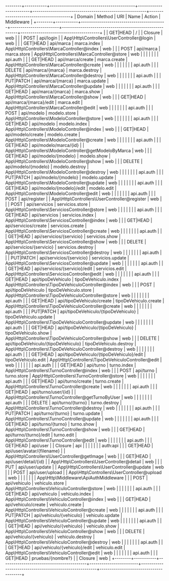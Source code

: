--------+-----------+------------------------------------------+------------------------+--------------------------------------------------------+---------------------------------------+
| Domain | Method    | URI                                      | Name                   | Action                                                 | Middleware                            |
+--------+-----------+------------------------------------------+------------------------+--------------------------------------------------------+---------------------------------------+
|        | GET|HEAD  | /                                        |                        | Closure                                                | web                                   |
|        | POST      | api/login                                |                        | App\Http\Controllers\UserController@login              | web                                   |
|        | GET|HEAD  | api/marca                                | marca.index            | App\Http\Controllers\MarcaController@index             | web                                   |
|        | POST      | api/marca                                | marca.store            | App\Http\Controllers\MarcaController@store             | web                                   |
|        |           |                                          |                        |                                                        | api.auth                              |
|        | GET|HEAD  | api/marca/create                         | marca.create           | App\Http\Controllers\MarcaController@create            | web                                   |
|        |           |                                          |                        |                                                        | api.auth                              |
|        | DELETE    | api/marca/{marca}                        | marca.destroy          | App\Http\Controllers\MarcaController@destroy           | web                                   |
|        |           |                                          |                        |                                                        | api.auth                              |
|        | PUT|PATCH | api/marca/{marca}                        | marca.update           | App\Http\Controllers\MarcaController@update            | web                                   |
|        |           |                                          |                        |                                                        | api.auth                              |
|        | GET|HEAD  | api/marca/{marca}                        | marca.show             | App\Http\Controllers\MarcaController@show              | web                                   |
|        | GET|HEAD  | api/marca/{marca}/edit                   | marca.edit             | App\Http\Controllers\MarcaController@edit              | web                                   |
|        |           |                                          |                        |                                                        | api.auth                              |
|        | POST      | api/modelo                               | modelo.store           | App\Http\Controllers\ModeloController@store            | web                                   |
|        |           |                                          |                        |                                                        | api.auth                              |
|        | GET|HEAD  | api/modelo                               | modelo.index           | App\Http\Controllers\ModeloController@index            | web                                   |
|        | GET|HEAD  | api/modelo/create                        | modelo.create          | App\Http\Controllers\ModeloController@create           | web                                   |
|        |           |                                          |                        |                                                        | api.auth                              |
|        | GET|HEAD  | api/modelo/marca/{id}                    |                        | App\Http\Controllers\ModeloController@getModeloByMarca | web                                   |
|        | GET|HEAD  | api/modelo/{modelo}                      | modelo.show            | App\Http\Controllers\ModeloController@show             | web                                   |
|        | DELETE    | api/modelo/{modelo}                      | modelo.destroy         | App\Http\Controllers\ModeloController@destroy          | web                                   |
|        |           |                                          |                        |                                                        | api.auth                              |
|        | PUT|PATCH | api/modelo/{modelo}                      | modelo.update          | App\Http\Controllers\ModeloController@update           | web                                   |
|        |           |                                          |                        |                                                        | api.auth                              |
|        | GET|HEAD  | api/modelo/{modelo}/edit                 | modelo.edit            | App\Http\Controllers\ModeloController@edit             | web                                   |
|        |           |                                          |                        |                                                        | api.auth                              |
|        | POST      | api/register                             |                        | App\Http\Controllers\UserController@register           | web                                   |
|        | POST      | api/servicios                            | servicios.store        | App\Http\Controllers\ServiciosController@store         | web                                   |
|        |           |                                          |                        |                                                        | api.auth                              |
|        | GET|HEAD  | api/servicios                            | servicios.index        | App\Http\Controllers\ServiciosController@index         | web                                   |
|        | GET|HEAD  | api/servicios/create                     | servicios.create       | App\Http\Controllers\ServiciosController@create        | web                                   |
|        |           |                                          |                        |                                                        | api.auth                              |
|        | GET|HEAD  | api/servicios/{servicio}                 | servicios.show         | App\Http\Controllers\ServiciosController@show          | web                                   |
|        | DELETE    | api/servicios/{servicio}                 | servicios.destroy      | App\Http\Controllers\ServiciosController@destroy       | web                                   |
|        |           |                                          |                        |                                                        | api.auth                              |
|        | PUT|PATCH | api/servicios/{servicio}                 | servicios.update       | App\Http\Controllers\ServiciosController@update        | web                                   |
|        |           |                                          |                        |                                                        | api.auth                              |
|        | GET|HEAD  | api/servicios/{servicio}/edit            | servicios.edit         | App\Http\Controllers\ServiciosController@edit          | web                                   |
|        |           |                                          |                        |                                                        | api.auth                              |
|        | GET|HEAD  | api/tipoDeVehiculo                       | tipoDeVehiculo.index   | App\Http\Controllers\TipoDeVehiculoController@index    | web                                   |
|        | POST      | api/tipoDeVehiculo                       | tipoDeVehiculo.store   | App\Http\Controllers\TipoDeVehiculoController@store    | web                                   |
|        |           |                                          |                        |                                                        | api.auth                              |
|        | GET|HEAD  | api/tipoDeVehiculo/create                | tipoDeVehiculo.create  | App\Http\Controllers\TipoDeVehiculoController@create   | web                                   |
|        |           |                                          |                        |                                                        | api.auth                              |
|        | PUT|PATCH | api/tipoDeVehiculo/{tipoDeVehiculo}      | tipoDeVehiculo.update  | App\Http\Controllers\TipoDeVehiculoController@update   | web                                   |
|        |           |                                          |                        |                                                        | api.auth                              |
|        | GET|HEAD  | api/tipoDeVehiculo/{tipoDeVehiculo}      | tipoDeVehiculo.show    | App\Http\Controllers\TipoDeVehiculoController@show     | web                                   |
|        | DELETE    | api/tipoDeVehiculo/{tipoDeVehiculo}      | tipoDeVehiculo.destroy | App\Http\Controllers\TipoDeVehiculoController@destroy  | web                                   |
|        |           |                                          |                        |                                                        | api.auth                              |
|        | GET|HEAD  | api/tipoDeVehiculo/{tipoDeVehiculo}/edit | tipoDeVehiculo.edit    | App\Http\Controllers\TipoDeVehiculoController@edit     | web                                   |
|        |           |                                          |                        |                                                        | api.auth                              |
|        | GET|HEAD  | api/turno                                | turno.index            | App\Http\Controllers\TurnoController@index             | web                                   |
|        | POST      | api/turno                                | turno.store            | App\Http\Controllers\TurnoController@store             | web                                   |
|        |           |                                          |                        |                                                        | api.auth                              |
|        | GET|HEAD  | api/turno/create                         | turno.create           | App\Http\Controllers\TurnoController@create            | web                                   |
|        |           |                                          |                        |                                                        | api.auth                              |
|        | GET|HEAD  | api/turno/user/{id}                      |                        | App\Http\Controllers\TurnoController@getTurnoByUser    | web                                   |
|        |           |                                          |                        |                                                        | api.auth                              |
|        | DELETE    | api/turno/{turno}                        | turno.destroy          | App\Http\Controllers\TurnoController@destroy           | web                                   |
|        |           |                                          |                        |                                                        | api.auth                              |
|        | PUT|PATCH | api/turno/{turno}                        | turno.update           | App\Http\Controllers\TurnoController@update            | web                                   |
|        |           |                                          |                        |                                                        | api.auth                              |
|        | GET|HEAD  | api/turno/{turno}                        | turno.show             | App\Http\Controllers\TurnoController@show              | web                                   |
|        | GET|HEAD  | api/turno/{turno}/edit                   | turno.edit             | App\Http\Controllers\TurnoController@edit              | web                                   |
|        |           |                                          |                        |                                                        | api.auth                              |
|        | GET|HEAD  | api/user                                 |                        | Closure                                                | api                                   |
|        |           |                                          |                        |                                                        | auth:api                              |
|        | GET|HEAD  | api/user/avatar/{filename}               |                        | App\Http\Controllers\UserController@getImage           | web                                   |
|        | GET|HEAD  | api/user/detail/{id}                     |                        | App\Http\Controllers\UserController@detail             | web                                   |
|        | PUT       | api/user/update                          |                        | App\Http\Controllers\UserController@update             | web                                   |
|        | POST      | api/user/upload                          |                        | App\Http\Controllers\UserController@upload             | web                                   |
|        |           |                                          |                        |                                                        | App\Http\Middleware\ApiAuthMiddleware |
|        | POST      | api/vehiculo                             | vehiculo.store         | App\Http\Controllers\VehiculoController@store          | web                                   |
|        |           |                                          |                        |                                                        | api.auth                              |
|        | GET|HEAD  | api/vehiculo                             | vehiculo.index         | App\Http\Controllers\VehiculoController@index          | web                                   |
|        | GET|HEAD  | api/vehiculo/create                      | vehiculo.create        | App\Http\Controllers\VehiculoController@create         | web                                   |
|        |           |                                          |                        |                                                        | api.auth                              |
|        | PUT|PATCH | api/vehiculo/{vehiculo}                  | vehiculo.update        | App\Http\Controllers\VehiculoController@update         | web                                   |
|        |           |                                          |                        |                                                        | api.auth                              |
|        | GET|HEAD  | api/vehiculo/{vehiculo}                  | vehiculo.show          | App\Http\Controllers\VehiculoController@show           | web                                   |
|        | DELETE    | api/vehiculo/{vehiculo}                  | vehiculo.destroy       | App\Http\Controllers\VehiculoController@destroy        | web                                   |
|        |           |                                          |                        |                                                        | api.auth                              |
|        | GET|HEAD  | api/vehiculo/{vehiculo}/edit             | vehiculo.edit          | App\Http\Controllers\VehiculoController@edit           | web                                   |
|        |           |                                          |                        |                                                        | api.auth                              |
|        | GET|HEAD  | pruebas/{nombre?}                        |                        | Closure                                                | web                                   |
+--------+-----------+------------------------------------------+------------------------+--------------------------------------------------------+---------------------------------------+
